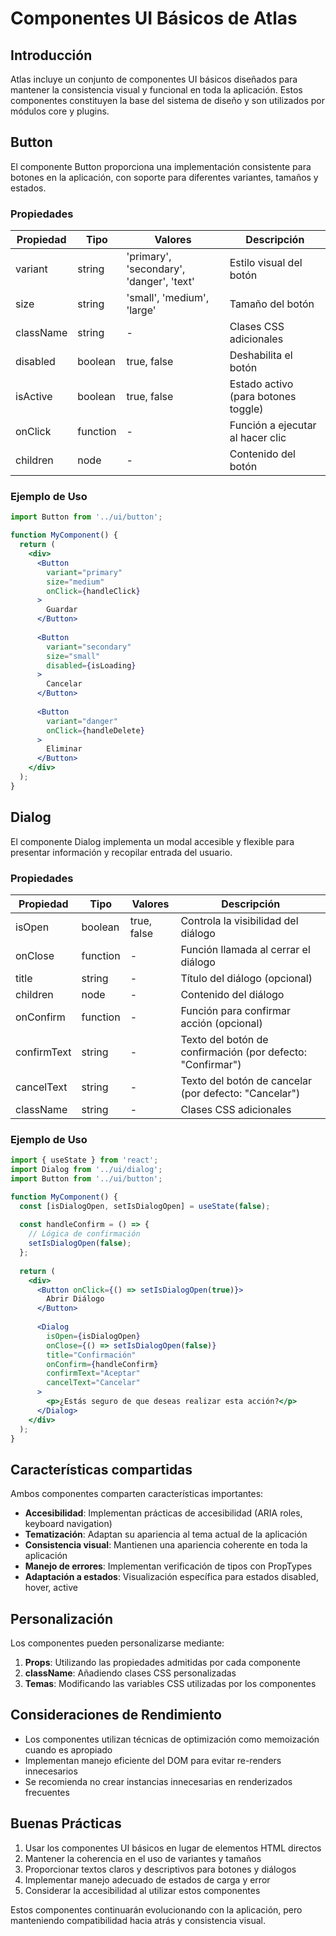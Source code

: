 # Componentes UI Básicos de Atlas

## Introducción

Atlas incluye un conjunto de componentes UI básicos diseñados para mantener la consistencia visual y funcional en toda la aplicación. Estos componentes constituyen la base del sistema de diseño y son utilizados por módulos core y plugins.

## Button

El componente Button proporciona una implementación consistente para botones en la aplicación, con soporte para diferentes variantes, tamaños y estados.

### Propiedades

| Propiedad | Tipo | Valores | Descripción |
|-----------|------|---------|-------------|
| variant | string | 'primary', 'secondary', 'danger', 'text' | Estilo visual del botón |
| size | string | 'small', 'medium', 'large' | Tamaño del botón |
| className | string | - | Clases CSS adicionales |
| disabled | boolean | true, false | Deshabilita el botón |
| isActive | boolean | true, false | Estado activo (para botones toggle) |
| onClick | function | - | Función a ejecutar al hacer clic |
| children | node | - | Contenido del botón |

### Ejemplo de Uso

```jsx
import Button from '../ui/button';

function MyComponent() {
  return (
    <div>
      <Button 
        variant="primary" 
        size="medium" 
        onClick={handleClick}
      >
        Guardar
      </Button>
      
      <Button 
        variant="secondary" 
        size="small" 
        disabled={isLoading}
      >
        Cancelar
      </Button>
      
      <Button 
        variant="danger" 
        onClick={handleDelete}
      >
        Eliminar
      </Button>
    </div>
  );
}
```

## Dialog

El componente Dialog implementa un modal accesible y flexible para presentar información y recopilar entrada del usuario.

### Propiedades

| Propiedad | Tipo | Valores | Descripción |
|-----------|------|---------|-------------|
| isOpen | boolean | true, false | Controla la visibilidad del diálogo |
| onClose | function | - | Función llamada al cerrar el diálogo |
| title | string | - | Título del diálogo (opcional) |
| children | node | - | Contenido del diálogo |
| onConfirm | function | - | Función para confirmar acción (opcional) |
| confirmText | string | - | Texto del botón de confirmación (por defecto: "Confirmar") |
| cancelText | string | - | Texto del botón de cancelar (por defecto: "Cancelar") |
| className | string | - | Clases CSS adicionales |

### Ejemplo de Uso

```jsx
import { useState } from 'react';
import Dialog from '../ui/dialog';
import Button from '../ui/button';

function MyComponent() {
  const [isDialogOpen, setIsDialogOpen] = useState(false);
  
  const handleConfirm = () => {
    // Lógica de confirmación
    setIsDialogOpen(false);
  };
  
  return (
    <div>
      <Button onClick={() => setIsDialogOpen(true)}>
        Abrir Diálogo
      </Button>
      
      <Dialog
        isOpen={isDialogOpen}
        onClose={() => setIsDialogOpen(false)}
        title="Confirmación"
        onConfirm={handleConfirm}
        confirmText="Aceptar"
        cancelText="Cancelar"
      >
        <p>¿Estás seguro de que deseas realizar esta acción?</p>
      </Dialog>
    </div>
  );
}
```

## Características compartidas

Ambos componentes comparten características importantes:

- **Accesibilidad**: Implementan prácticas de accesibilidad (ARIA roles, keyboard navigation)
- **Tematización**: Adaptan su apariencia al tema actual de la aplicación
- **Consistencia visual**: Mantienen una apariencia coherente en toda la aplicación
- **Manejo de errores**: Implementan verificación de tipos con PropTypes
- **Adaptación a estados**: Visualización específica para estados disabled, hover, active

## Personalización

Los componentes pueden personalizarse mediante:

1. **Props**: Utilizando las propiedades admitidas por cada componente
2. **className**: Añadiendo clases CSS personalizadas
3. **Temas**: Modificando las variables CSS utilizadas por los componentes

## Consideraciones de Rendimiento

- Los componentes utilizan técnicas de optimización como memoización cuando es apropiado
- Implementan manejo eficiente del DOM para evitar re-renders innecesarios
- Se recomienda no crear instancias innecesarias en renderizados frecuentes

## Buenas Prácticas

1. Usar los componentes UI básicos en lugar de elementos HTML directos
2. Mantener la coherencia en el uso de variantes y tamaños
3. Proporcionar textos claros y descriptivos para botones y diálogos
4. Implementar manejo adecuado de estados de carga y error
5. Considerar la accesibilidad al utilizar estos componentes

Estos componentes continuarán evolucionando con la aplicación, pero manteniendo compatibilidad hacia atrás y consistencia visual.
